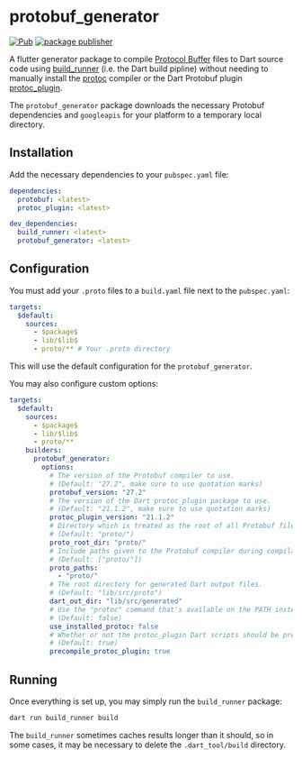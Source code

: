 # protobuf_generator
[![Pub](https://img.shields.io/pub/v/protobuf_generator.svg)](https://pub.dev/packages/protobuf_generator)
[![package publisher](https://img.shields.io/pub/publisher/protobuf_generator.svg)](https://pub.dev/packages/protobuf_generator/publisher)

A flutter generator package to compile [Protocol Buffer](https://developers.google.com/protocol-buffers)
files to Dart source code using [build_runner](https://github.com/protocolbuffers/protobuf) (i.e.
the Dart build pipline) without needing to manually install the [protoc](https://github.com/protocolbuffers/protobuf)
compiler or the Dart Protobuf plugin [protoc_plugin](https://github.com/protocolbuffers/protobuf).

The `protobuf_generator` package downloads the necessary Protobuf dependencies and `googleapis` for your platform to a
temporary local directory.

## Installation

Add the necessary dependencies to your `pubspec.yaml` file:

```yaml
dependencies:
  protobuf: <latest>
  protoc_plugin: <latest>

dev_dependencies:
  build_runner: <latest>
  protobuf_generator: <latest>
```

## Configuration

You must add your `.proto` files to a `build.yaml` file next to the `pubspec.yaml`:

```yaml
targets:
  $default:
    sources:
      - $package$
      - lib/$lib$
      - proto/** # Your .proto directory
```

This will use the default configuration for the `protobuf_generator`.

You may also configure custom options:

```yaml
targets:
  $default:
    sources:
      - $package$
      - lib/$lib$
      - proto/**
    builders:
      protobuf_generator:
        options:
          # The version of the Protobuf compiler to use.
          # (Default: "27.2", make sure to use quotation marks)
          protobuf_version: "27.2"
          # The version of the Dart protoc_plugin package to use.
          # (Default: "21.1.2", make sure to use quotation marks)
          protoc_plugin_version: "21.1.2"
          # Directory which is treated as the root of all Protobuf files.
          # (Default: "proto/")
          proto_root_dir: "proto/"
          # Include paths given to the Protobuf compiler during compilation.
          # (Default: ["proto/"])
          proto_paths:
            - "proto/"
          # The root directory for generated Dart output files.
          # (Default: "lib/src/proto")
          dart_out_dir: "lib/src/generated"
          # Use the "protoc" command that's available on the PATH instead of downloading one
          # (Default: false)
          use_installed_protoc: false
          # Whether or not the protoc_plugin Dart scripts should be precompiled for better performance.
          # (Default: true)
          precompile_protoc_plugin: true
```

## Running

Once everything is set up, you may simply run the `build_runner` package:

```bash
dart run build_runner build
```

The `build_runner` sometimes caches results longer than it should, so in some cases, it may be necessary to delete the `.dart_tool/build` directory.
